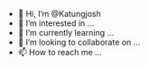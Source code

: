 - 👋 Hi, I’m @Katungjosh
- 👀 I’m interested in ...
- 🌱 I’m currently learning ...
- 💞️ I’m looking to collaborate on ...
- 📫 How to reach me ...

<!---
Katungjosh/Katungjosh is a ✨ special ✨ repository because its `README.md` (this file) appears on your GitHub profile.
You can click the Preview link to take a look at your changes.
--->
